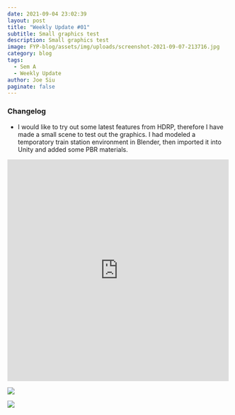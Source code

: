 ```yaml
---
date: 2021-09-04 23:02:39
layout: post
title: "Weekly Update #01"
subtitle: Small graphics test
description: Small graphics test
image: FYP-blog/assets/img/uploads/screenshot-2021-09-07-213716.jpg
category: blog
tags:
  - Sem A
  - Weekly Update
author: Joe Siu
paginate: false
---
```

### Changelog

* I would like to try out some latest features from HDRP, therefore I have made a small scene to test out the graphics. I had modeled a temporatory train station environment in Blender, then imported it into Unity and added some PBR materials.

<iframe width="500" height="500" src="https://www.youtube.com/embed/zov3OfUdc-k" title="YouTube video player" frameborder="0" allow="accelerometer; autoplay; clipboard-write; encrypted-media; gyroscope; picture-in-picture" allowfullscreen></iframe>

![](/FYP-blog/assets/img/uploads/screenshot-2021-09-07-214611.jpg)

![](/FYP-blog/assets/img/uploads/screenshot-2021-09-07-214247.jpg)